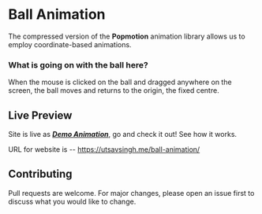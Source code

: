 # Ball Animation
The compressed version of the **Popmotion** animation library allows us to employ coordinate-based animations.

### What is going on with the ball here?
When the mouse is clicked on the ball and dragged anywhere on the screen, the ball moves and returns to the origin, the fixed centre.

## Live Preview

Site is live as [***Demo Animation***](https://utsavsingh.me/ball-animation/), go and check it out!
See how it works.

URL for website is --
https://utsavsingh.me/ball-animation/

## Contributing
Pull requests are welcome. For major changes, please open an issue first to discuss what you would like to change.
